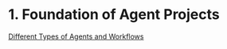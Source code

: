 # 1. Foundation of Agent Projects

[Different Types of Agents and Workflows](different-agent-workflow-patterns.md)

